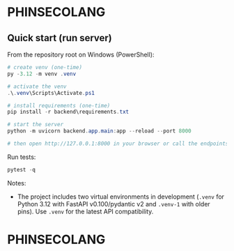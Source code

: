 # PHINSECOLANG

## Quick start (run server)

From the repository root on Windows (PowerShell):

```powershell
# create venv (one-time)
py -3.12 -m venv .venv

# activate the venv
.\.venv\Scripts\Activate.ps1

# install requirements (one-time)
pip install -r backend\requirements.txt

# start the server
python -m uvicorn backend.app.main:app --reload --port 8000

# then open http://127.0.0.1:8000 in your browser or call the endpoints
```

Run tests:

```powershell
pytest -q
```

Notes:
- The project includes two virtual environments in development (`.venv` for Python 3.12 with FastAPI v0.100/pydantic v2 and `.venv-1` with older pins). Use `.venv` for the latest API compatibility.
# PHINSECOLANG